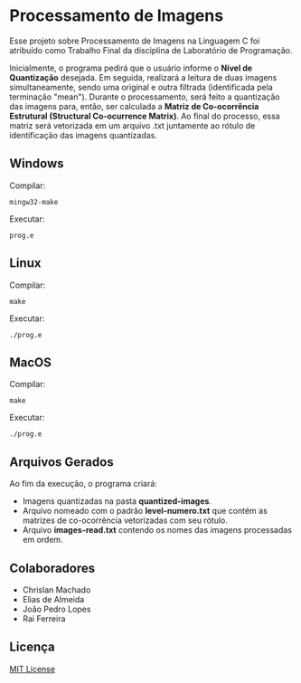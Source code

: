 # Processamento de Imagens
Esse projeto sobre Processamento de Imagens na Linguagem C foi atribuído como Trabalho Final da disciplina de Laboratório de Programação.

Inicialmente, o programa pedirá que o usuário informe o **Nível de Quantização** desejada. Em seguida, realizará a leitura de duas imagens simultaneamente, sendo uma original e outra filtrada (identificada pela terminação "mean"). Durante o processamento, será feito a quantização das imagens para, então, ser calculada a **Matriz de Co-ocorrência Estrutural (Structural Co-ocurrence Matrix)**. Ao final do processo, essa matriz será vetorizada em um arquivo .txt juntamente ao rótulo de identificação das imagens quantizadas.

## Windows
Compilar:
```
mingw32-make
```
Executar:
```
prog.e
```

## Linux
Compilar:
```
make
```
Executar:
```
./prog.e
```

## MacOS
Compilar:
```
make
```
Executar:
```
./prog.e
```

## Arquivos Gerados
Ao fim da execução, o programa criará:
- Imagens quantizadas na pasta **quantized-images**.
- Arquivo nomeado com o padrão **level-numero.txt** que contém as matrizes de co-ocorrẽncia vetorizadas com seu rótulo.
- Arquivo **images-read.txt** contendo os nomes das imagens processadas em ordem.

## Colaboradores
- Chrislan Machado
- Elias de Almeida
- João Pedro Lopes
- Rai Ferreira

## Licença
[MIT License](https://choosealicense.com/licenses/mit/)

